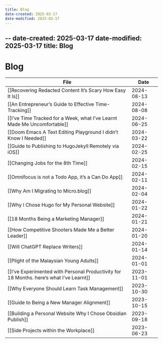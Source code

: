 ```yaml
---
title: Blog
date-created: 2025-03-17
date-modified: 2025-03-17
---
```


--
date-created: 2025-03-17
date-modified: 2025-03-17
title: Blog
---

# Blog

<!-- QueryToSerialize: TABLE date AS "Date" FROM "Website/Blog Articles" SORT date DESC -->
<!-- SerializedQuery: TABLE date AS "Date" FROM "Website/Blog Articles" SORT date DESC -->

| File                                                                                                                                                                                                  | Date       |
| ----------------------------------------------------------------------------------------------------------------------------------------------------------------------------------------------------- | ---------- |
| [[Recovering Redacted Content It’s Scary How Easy It Is]]                                                             | 2024-08-13 |
| [[An Entrepreneur’s Guide to Effective Time-Tracking]]                                                                   | 2024-08-08 |
| [[I’ve Time Tracked for a Week, what I’ve Learnt Made Me Uncomfortable]]                               | 2024-06-25 |
| [[Doom Emacs A Text Editing Playground I didn’t Know I Needed]]                                                 | 2024-03-22 |
| [[Guide to Publishing to HugoJekyll Remotely via iOS]]                                                                   | 2024-02-25 |
| [[Changing Jobs for the 8th Time]]                                                                                                           | 2024-02-15 |
| [[Omnifocus is not a Todo App, it’s a Can Do App]]                                                                           | 2024-02-11 |
| [[Why Am I Migrating to Micro.blog]]                                                                                                       | 2024-02-04 |
| [[Why I Chose Hugo for My Personal Website]]                                                                                       | 2024-01-22 |
| [[18 Months Being a Marketing Manager]]                                                                                                 | 2024-01-21 |
| [[How Competitive Shooters Made Me a Better Leader]]                                                                       | 2024-01-20 |
| [[Will ChatGPT Replace Writers]]                                                                                                               | 2024-01-14 |
| [[Plight of the Malaysian Young Adults]]                                                                                               | 2024-01-01 |
| [[I’ve Experimented with Personal Productivity for 18 Months. here’s what I’ve Learnt]] | 2023-11-01 |
| [[Why Everyone Should Learn Task Management]]                                                                                     | 2023-10-30 |
| [[Guide to Being a New Manager Alignment]]                                                                                           | 2023-10-15 |
| [[Building a Personal Website Why I Chose Obsidian Publish]]                                                       | 2023-09-18 |
| [[Side Projects within the Workplace]]                                                                                                   | 2023-06-23 |

<!-- SerializedQuery END -->

